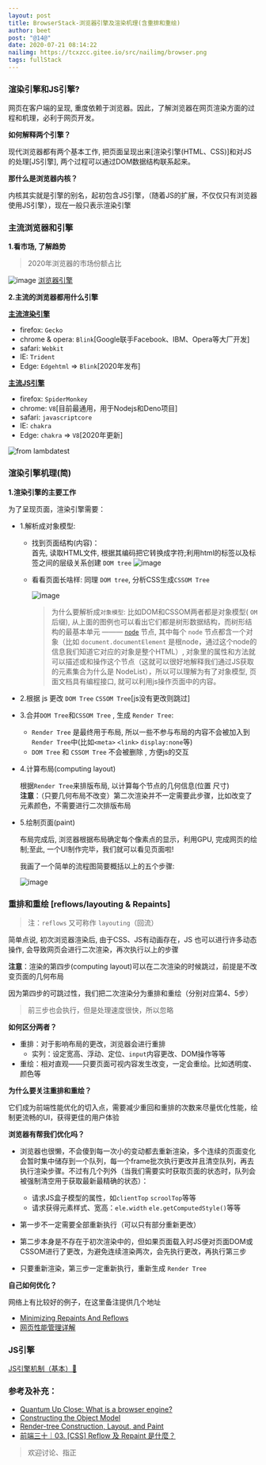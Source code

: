 ```yaml
---
layout: post
title: BrowserStack-浏览器引擎及渲染机理(含重排和重绘)
author: beet
post: "@14@"
date: 2020-07-21 08:14:22
nailimg: https://tcxzcc.gitee.io/src/nailimg/browser.png
tags: fullStack
---
```

### 渲染引擎和JS引擎?

网页在客户端的呈现, 重度依赖于浏览器。因此，了解浏览器在网页渲染方面的过程和机理，必利于网页开发。

**如何解释两个引擎？**

现代浏览器都有两个基本工作, 把页面呈现出来[渲染引擎(HTML、CSS)]和对JS的处理[JS引擎], 两个过程可以通过DOM数据结构联系起来。

**那什么是浏览器内核？**

内核其实就是引擎的别名，起初包含JS引擎，（随着JS的扩展，不仅仅只有浏览器使用JS引擎），现在一般只表示渲染引擎

### 主流浏览器和引擎


**1.看市场, 了解趋势**
> 2020年浏览器的市场份额占比

![image](https://tvax1.sinaimg.cn/large/005K67iLgy1gh1xns2vu7j31550e9t9n.jpg)
[浏览器引擎](https://en.wikipedia.org/wiki/Browser_engine)

**2.主流的浏览器都用什么引擎**

**[主流渲染引擎](https://en.wikipedia.org/wiki/Comparison_of_browser_engines)**
  - firefox:  `Gecko`
  - chrome & opera:  `Blink`[Google联手Facebook、IBM、Opera等大厂开发]
  - safari:  `Webkit`
  - IE:  `Trident`
  - Edge:  `Edgehtml` => `Blink`[2020年发布]

**[主流JS引擎](https://en.wikipedia.org/wiki/JavaScript_engine)**
  - firefox:  `SpiderMonkey`
  - chrome: `V8`[目前最通用，用于Nodejs和Deno项目]
  - safari:  `javascriptcore`
  - IE:  `chakra`
  - Edge:  `chakra` => `V8`[2020年更新]

![from lambdatest](https://tvax4.sinaimg.cn/large/005K67iLgy1gh20wxhqp4j30zk0k0qea.jpg)

### 渲染引擎机理(简)

**1.渲染引擎的主要工作**

为了呈现页面，渲染引擎需要：
- 1.解析成对象模型:

    - 找到页面结构(内容)：<br>
        首先, 读取HTML文件, 根据其编码把它转换成字符;利用html的标签以及标签之间的层级关系创建 `DOM tree`
        ![image](https://tva1.sinaimg.cn/large/005K67iLgy1gh24jrnbd8j30ih07waaj.jpg)

    - 看看页面长啥样: 同理 `DOM tree`, 分析CSS生成`CSSOM Tree`

        ![image](https://tva2.sinaimg.cn/large/005K67iLgy1gh24da6v2pj30vq0hwtf8.jpg)

        > 为什么要解析成`对象模型`: 比如DOM和CSSOM两者都是对象模型( `OM` 后缀), 从上面的图例也可以看出它们都是树形数据结构，而树形结构的最基本单元 ——— [`node`](https://en.wikipedia.org/wiki/Node_(computer_science)) 节点, 其中每个 `node` 节点都含一个对象（比如 `document.documentElement` 是根node，通过这个node的信息我们知道它对应的对象是整个HTML）, 对象里的属性和方法就可以描述或和操作这个节点（这就可以很好地解释我们通过JS获取的元素集合为什么是 NodeList），所以可以理解为有了对象模型, 页面文档具有编程接口, 就可以利用js操作页面中的内容。
        
    
- 2.根据 js 更改 `DOM Tree` `CSSOM Tree`[js没有更改则跳过]
- 3.合并`DOM Tree`和`CSSOM Tree` , 生成 `Render Tree`:
    - `Render Tree` 是最终用于布局, 所以一些不参与布局的内容不会被加入到`Render Tree`中(比如`<meta>` `<link>` `display:none`等)
    - `DOM Tree` 和 `CSSOM Tree` 不会被删除 , 方便js的交互
- 4.计算布局(computing layout)
    
    根据`Render Tree`来排版布局, 以计算每个节点的几何信息(位置 尺寸) <br>**注意**：（只要几何布局不改变）第二次渲染并不一定需要此步骤，比如改变了元素颜色，不需要进行二次排版布局
    
- 5.绘制页面(paint)
    
    布局完成后, 浏览器根据布局确定每个像素点的显示，利用GPU, 完成网页的绘制;至此, 一个UI制作完毕，我们就可以看见页面啦!

    我画了一个简单的流程图简要概括以上的五个步骤:

    ![image](https://tva3.sinaimg.cn/large/005K67iLgy1gh2542an6rj30jo0jkgmu.jpg)

### 重排和重绘 [reflows/layouting & Repaints]

> 注：`reflows` 又可称作 `layouting`（回流）

简单点说, 初次浏览器渲染后, 由于CSS、JS有动画存在，JS 也可以进行许多动态操作, 会导致网页会进行二次渲染，再次执行以上的步骤

**注意**：渲染的第四步(computing layout)可以在二次渲染的时候跳过，前提是不改变页面的几何布局

因为第四步的可跳过性，我们把二次渲染分为重排和重绘（分别对应第4、5步）
> 前三步也会执行，但是处理速度很快，所以忽略

**如何区分两者？**
- 重排：对于影响布局的更改，浏览器会进行重排
    - 实列：设定宽高、浮动、定位、`input`内容更改、DOM操作等等
- 重绘：相对直观——只要页面可视内容发生改变，一定会重绘。比如透明度、 颜色等

**为什么要关注重排和重绘？**

它们成为前端性能优化的切入点，需要减少重回和重排的次数来尽量优化性能，绘制更流畅的UI，获得更佳的用户体验

**浏览器有帮我们优化吗？**

- 浏览器也很懒，不会傻到每一次小的变动都去重新渲染，多个连续的页面变化会暂时集中储存到一个队列，每一个frame批次执行更改并且清空队列，再去执行渲染步骤。不过有几个列外（当我们需要实时获取页面的状态时，队列会被强制清空用于获取最新最精确的状态）：
    - 请求JS盒子模型的属性，如`clientTop` `scroolTop`等等
    - 请求获得元素样式、宽高：`ele.width` `ele.getComputedStyle()`等等
   

- 第一步不一定需要全部重新执行（可以只有部分重新更改）
- 第二步本身是不存在于初次渲染中的，但如果页面载入时JS便对页面DOM或CSSOM进行了更改，为避免连续渲染两次，会先执行更改，再执行第三步
- 只要重新渲染，第三步一定重新执行，重新生成 `Render Tree`

**自己如何优化？**

网络上有比较好的例子，在这里备注提供几个地址
- [Minimizing Repaints And Reflows](https://gist.github.com/faressoft/36cdd64faae21ed22948b458e6bf04d5)
- [网页性能管理详解](http://www.ruanyifeng.com/blog/2015/09/web-page-performance-in-depth.html)

### JS引擎

[JS引擎机制（基本）🥳]()

### 参考及补充：
- [Quantum Up Close: What is a browser engine?](https://hacks.mozilla.org/2017/05/quantum-up-close-what-is-a-browser-engine/)
- [Constructing the Object Model
](https://developers.google.com/web/fundamentals/performance/critical-rendering-path/constructing-the-object-model
)
- [Render-tree Construction, Layout, and Paint](https://developers.google.com/web/fundamentals/performance/critical-rendering-path/render-tree-construction)
- [前端三十｜03. [CSS] Reflow 及 Repaint 是什麼？](https://medium.com/schaoss-blog/%E5%89%8D%E7%AB%AF%E4%B8%89%E5%8D%81-03-css-reflow-%E5%8F%8A-repaint-%E6%98%AF%E4%BB%80%E9%BA%BC-36293ebcffe7)

> 欢迎讨论、指正
